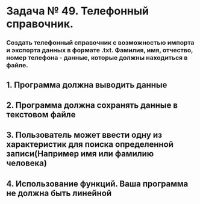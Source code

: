 # Задача № 49. Телефонный справочник.
### Создать телефонный справочник с возможностью импорта и экспорта данных в формате .txt. Фамилия, имя, отчество, номер телефона - данные, которые должны находиться в файле.
## 1. Программа должна выводить данные
## 2. Программа должна сохранять данные в текстовом файле
## 3. Пользователь может ввести одну из характеристик для поиска определенной записи(Например имя или фамилию человека)
## 4. Использование функций. Ваша программа не должна быть линейной